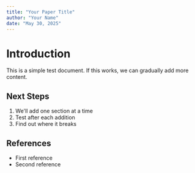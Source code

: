 ```yaml
---
title: "Your Paper Title"
author: "Your Name"
date: "May 30, 2025"
---
```


# Introduction

This is a simple test document. If this works, we can gradually add more content.

## Next Steps

1. We'll add one section at a time
2. Test after each addition
3. Find out where it breaks

## References

- First reference
- Second reference
